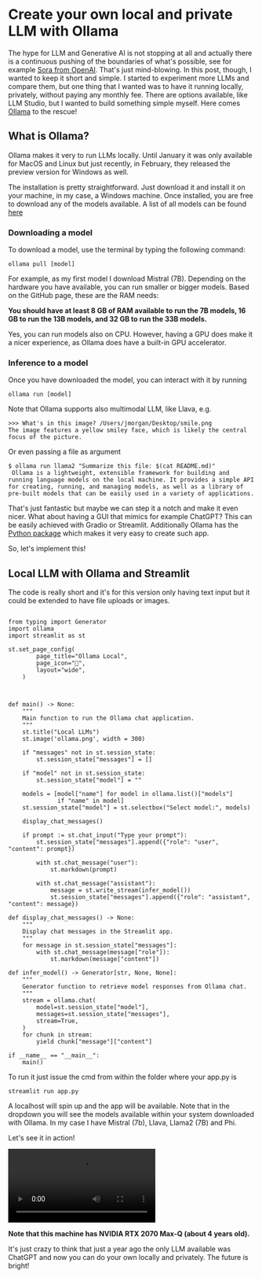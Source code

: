# Create your own local and private LLM with Ollama 

The hype for LLM and Generative AI is not stopping at all and actually there is a continuous pushing of the boundaries of what's possible, see for example [Sora from OpenAI](https://openai.com/sora). That's just mind-blowing. 
In this post, though, I wanted to keep it short and simple. I started to experiment more LLMs and compare them, but one thing that I wanted was to have it running locally, privately, without paying any monthly fee. There are options available, like LLM Studio, but I wanted to build something simple myself. Here comes [Ollama](https://ollama.com/) to the rescue! 


## What is Ollama?

Ollama makes it very to run LLMs locally. Until January it was only available for MacOS and Linux but just recently, in February, they released the preview version for Windows as well. 

The installation is pretty straightforward. Just download it and install it on your machine, in my case, a Windows machine.
Once installed, you are free to download any of the models available. A list of all models can be found [here](https://ollama.com/library)

### Downloading a model

To download a model, use the terminal by typing the following command:

```
ollama pull [model]
```
For example, as my first model I download Mistral (7B). Depending on the hardware you have available, you can run smaller or bigger models. Based on the GitHub page, these are the RAM needs:

**You should have at least 8 GB of RAM available to run the 7B models, 16 GB to run the 13B models, and 32 GB to run the 33B models.**

Yes, you can run models also on CPU. However, having a GPU does make it a nicer experience, as Ollama does have a built-in GPU accelerator. 

### Inference to a model

Once you have downloaded the model, you can interact with it by running 

```
ollama run [model]
```

Note that Ollama supports also multimodal LLM, like Llava, e.g.

```
>>> What's in this image? /Users/jmorgan/Desktop/smile.png
The image features a yellow smiley face, which is likely the central focus of the picture.
```

Or even passing a file as argument

```
$ ollama run llama2 "Summarize this file: $(cat README.md)"
 Ollama is a lightweight, extensible framework for building and running language models on the local machine. It provides a simple API for creating, running, and managing models, as well as a library of pre-built models that can be easily used in a variety of applications.
```

That's just fantastic but maybe we can step it a notch and make it even nicer. What about having a GUI that mimics for example ChatGPT? This can be easily achieved with Gradio or Streamlit. Additionally Ollama has the [Python package](https://pypi.org/project/ollama/) which makes it very easy to create such app. 

So, let's implement this!


## Local LLM with Ollama and Streamlit

The code is really short and it's for this version only having text input but it could be extended to have file uploads or images. 

```

from typing import Generator
import ollama
import streamlit as st

st.set_page_config(
        page_title="Ollama Local",
        page_icon="🦙",
        layout="wide",
    )



def main() -> None:
    """
    Main function to run the Ollama chat application.
    """
    st.title("Local LLMs")
    st.image('ollama.png', width = 300)

    if "messages" not in st.session_state:
        st.session_state["messages"] = []

    if "model" not in st.session_state:
        st.session_state["model"] = ""

    models = [model["name"] for model in ollama.list()["models"]
              if "name" in model]
    st.session_state["model"] = st.selectbox("Select model:", models)

    display_chat_messages()

    if prompt := st.chat_input("Type your prompt"):
        st.session_state["messages"].append({"role": "user", "content": prompt})

        with st.chat_message("user"):
            st.markdown(prompt)

        with st.chat_message("assistant"):
            message = st.write_stream(infer_model())
            st.session_state["messages"].append({"role": "assistant", "content": message})

def display_chat_messages() -> None:
    """
    Display chat messages in the Streamlit app.
    """
    for message in st.session_state["messages"]:
        with st.chat_message(message["role"]):
            st.markdown(message["content"])

def infer_model() -> Generator[str, None, None]:
    """
    Generator function to retrieve model responses from Ollama chat.
    """
    stream = ollama.chat(
        model=st.session_state["model"],
        messages=st.session_state["messages"],
        stream=True,
    )
    for chunk in stream:
        yield chunk["message"]["content"]

if __name__ == "__main__":
    main()

```

To run it just issue the cmd from within the folder where your app.py is 

```
streamlit run app.py
```

A localhost will spin up and the app will be available.
Note that in the dropdown you will see the models available within your system downloaded with Ollama. In my case I have Mistral (7b), Llava, Llama2 (7B) and Phi.

Let's see it in action!

<video src="https://github.com/ultragorira/ultragorira.github.io/assets/62200472/18004937-adfe-4710-a782-4b23bfe869d0" controls="controls" style="max-width: 730px;">
</video>




**Note that this machine has NVIDIA RTX 2070 Max-Q (about 4 years old).**

It's just crazy to think that just a year ago the only LLM available was ChatGPT and now you can do your own locally and privately. The future is bright!
